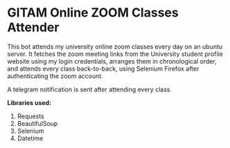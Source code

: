 # GITAM Online ZOOM Classes Attender

This bot attends my university online zoom classes every day on an ubuntu server. It fetches the zoom meeting links from the University student profile website using my login credentials, arranges them in chronological order, and attends every class back-to-back, using Selenium Firefox after authenticating the zoom account.

A telegram notification is sent after attending every class

<b>Libraries used:</b>
1. Requests
2. BeautifulSoup
3. Selenium
4. Datetime
